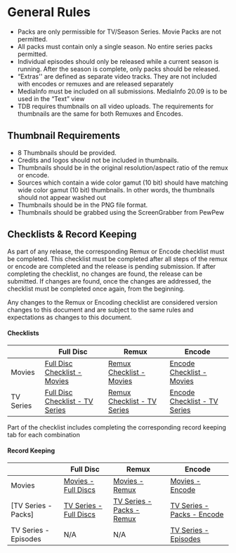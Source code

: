 # General Rules

- Packs are only permissible for TV/Season Series. Movie Packs are not permitted.
- All packs must contain only a single season. No entire series packs permitted.
- Individual episodes should only be released while a current season is running. After the season is complete, only packs should be released.
- “Extras'' are defined as separate video tracks. They are not included with encodes or remuxes and are released separately
- MediaInfo must be included on all submissions. MediaInfo 20.09 is to be used in the “Text” view
- TDB requires thumbnails on all video uploads. The requirements for thumbnails are the same for both Remuxes and Encodes.

## Thumbnail Requirements

- 8 Thumbnails should be provided.
- Credits and logos should not be included in thumbnails.
- Thumbnails should be in the original resolution/aspect ratio of the remux or encode.
- Sources which contain a wide color gamut (10 bit) should have matching wide color gamut (10 bit) thumbnails. In other words, the thumbnails should not appear washed out
- Thumbnails should be in the PNG file format.
- Thumbnails should be grabbed using the ScreenGrabber from PewPew


## Checklists & Record Keeping

As part of any release, the corresponding Remux or Encode checklist must be completed. This checklist must be completed after all steps of the remux or encode are completed and the release is pending submission. If after completing the checklist, no changes are found, the release can be submitted. If changes are found, once the changes are addressed, the checklist must be completed once again, from the beginning.

Any changes to the Remux or Encoding checklist are considered version changes to this document and are subject to the same rules and expectations as changes to this document.

#### Checklists

|           | Full Disc                       | Remux                       | Encode                       |
|-----------|---------------------------------|-----------------------------|------------------------------|
| Movies    | [Full Disc Checklist - Movies](https://www.google.com/url?q=https://docs.google.com/spreadsheets/d/1PMqxmQGFphWnl5stgdt-RYtK4-70-M_LF4gUtgoIug8/edit%23gid%3D1161310698&sa=D&source=editors&ust=1648475533116818&usg=AOvVaw1BH4CLOp8W6j9l5Z1eicYR)    | [Remux Checklist - Movies](https://www.google.com/url?q=https://docs.google.com/spreadsheets/d/1PMqxmQGFphWnl5stgdt-RYtK4-70-M_LF4gUtgoIug8/edit%23gid%3D1825593778&sa=D&source=editors&ust=1648475533117283&usg=AOvVaw0woLNgt7O5PCqw59L6Gq_i)    | [Encode Checklist - Movies](https://www.google.com/url?q=https://docs.google.com/spreadsheets/d/1PMqxmQGFphWnl5stgdt-RYtK4-70-M_LF4gUtgoIug8/edit%23gid%3D1392928349&sa=D&source=editors&ust=1648475533117675&usg=AOvVaw2QaUDBI8Q6vVT7aLID4OgD)    |
| TV Series | [Full Disc Checklist - TV Series](https://www.google.com/url?q=https://docs.google.com/spreadsheets/d/1PMqxmQGFphWnl5stgdt-RYtK4-70-M_LF4gUtgoIug8/edit%23gid%3D240540361&sa=D&source=editors&ust=1648475533118381&usg=AOvVaw1OpP2xbsKUH753h7z27Lqu) | [Remux Checklist - TV Series](https://www.google.com/url?q=https://docs.google.com/spreadsheets/d/1PMqxmQGFphWnl5stgdt-RYtK4-70-M_LF4gUtgoIug8/edit%23gid%3D2095749896&sa=D&source=editors&ust=1648475533118881&usg=AOvVaw1WiwJ-NWsa0VKoH_TMIZxY) | [Encode Checklist - TV Series](https://www.google.com/url?q=https://docs.google.com/spreadsheets/d/1PMqxmQGFphWnl5stgdt-RYtK4-70-M_LF4gUtgoIug8/edit%23gid%3D169145464&sa=D&source=editors&ust=1648475533119412&usg=AOvVaw2A9SFRniSJpotsNBO0d_Fa) |

Part of the checklist includes completing the corresponding record keeping tab for each combination

#### Record Keeping

|                      | Full Disc              | Remux                     | Encode                    |
|----------------------|------------------------|---------------------------|---------------------------|
| Movies               | [Movies - Full Discs](https://www.google.com/url?q=https://docs.google.com/spreadsheets/d/1PMqxmQGFphWnl5stgdt-RYtK4-70-M_LF4gUtgoIug8/edit%23gid%3D728879369&sa=D&source=editors&ust=1648475533121638&usg=AOvVaw1CnaXtyHHvUk2gTMfOzm5t)    | [Movies - Remux](https://www.google.com/url?q=https://docs.google.com/spreadsheets/d/1PMqxmQGFphWnl5stgdt-RYtK4-70-M_LF4gUtgoIug8/edit%23gid%3D974586634&sa=D&source=editors&ust=1648475533122180&usg=AOvVaw3mVhtsozCwmyvK0JS2ILkf)            | [Movies - Encode](https://www.google.com/url?q=https://docs.google.com/spreadsheets/d/1PMqxmQGFphWnl5stgdt-RYtK4-70-M_LF4gUtgoIug8/edit%23gid%3D0&sa=D&source=editors&ust=1648475533122598&usg=AOvVaw0sEcqJl_rk3p1e6lawQWsj)           |
| [TV Series - Packs]    | [TV Series - Full Discs](https://www.google.com/url?q=https://docs.google.com/spreadsheets/d/1PMqxmQGFphWnl5stgdt-RYtK4-70-M_LF4gUtgoIug8/edit%23gid%3D965365456&sa=D&source=editors&ust=1648475533123243&usg=AOvVaw3ORfwm93UB18eyxRSNvBvz) | [TV Series - Packs - Remux](https://www.google.com/url?q=https://docs.google.com/spreadsheets/d/1PMqxmQGFphWnl5stgdt-RYtK4-70-M_LF4gUtgoIug8/edit%23gid%3D917213757&sa=D&source=editors&ust=1648475533123665&usg=AOvVaw2zPfgRTGEBjVaL8va4-mWD) | [TV Series - Packs - Encode](https://www.google.com/url?q=https://docs.google.com/spreadsheets/d/1PMqxmQGFphWnl5stgdt-RYtK4-70-M_LF4gUtgoIug8/edit%23gid%3D1707291215&sa=D&source=editors&ust=1648475533124214&usg=AOvVaw0k9QrpkacNo8bybt3sRx9z) |
| TV Series - Episodes | N/A                    | N/A                       | [TV Series - Episodes](https://www.google.com/url?q=https://docs.google.com/spreadsheets/d/1PMqxmQGFphWnl5stgdt-RYtK4-70-M_LF4gUtgoIug8/edit%23gid%3D1085529345&sa=D&source=editors&ust=1648475533125314&usg=AOvVaw12_BJ-NP_MoZoANjyAQE1d)      |

